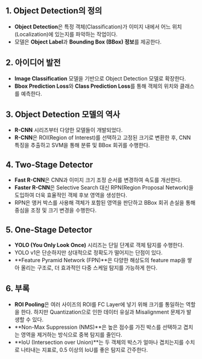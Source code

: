 ## 1. Object Detection의 정의
- **Object Detection**은 특정 객체(Classification)가 이미지 내에서 어느 위치(Localization)에 있는지를 파악하는 작업이다.
- 모델은 **Object Label**과 **Bounding Box (BBox) 정보**를 제공한다.

## 2. 아이디어 발전
- **Image Classification** 모델을 기반으로 Object Detection 모델로 확장한다.
- **Bbox Prediction Loss**와 **Class Prediction Loss**를 통해 객체의 위치와 클래스를 예측한다.

## 3. Object Detection 모델의 역사
- **R-CNN** 시리즈부터 다양한 모델들이 개발되었다.
- **R-CNN**은 ROI(Region of Interest)를 선택하고 고정된 크기로 변환한 후, CNN 특징을 추출하고 SVM을 통해 분류 및 BBox 회귀를 수행한다.

## 4. Two-Stage Detector
- **Fast R-CNN**은 CNN과 이미지 크기 조정 순서를 변경하여 속도를 개선한다.
- **Faster R-CNN**은 Selective Search 대신 RPN(Region Proposal Network)을 도입하여 더욱 효율적인 객체 후보 영역을 생성한다.
- RPN은 앵커 박스를 사용해 객체가 포함된 영역을 판단하고 BBox 회귀 손실을 통해 중심을 조정 및 크기 변경을 수행한다.

## 5. One-Stage Detector
- **YOLO (You Only Look Once)** 시리즈는 단일 단계로 객체 탐지를 수행한다.
- YOLO v1은 단순하지만 상대적으로 정확도가 떨어지는 단점이 있다.
- **Feature Pyramid Network (FPN)**은 다양한 해상도의 feature map을 쌓아 올리는 구조로, 더 효과적인 다중 스케일 탐지를 가능하게 한다.

## 6. 부록
- **ROI Pooling**은 여러 사이즈의 ROI를 FC Layer에 넣기 위해 크기를 통일하는 역할을 한다. 하지만 Quantization으로 인한 데이터 유실과 Misalignment 문제가 발생할 수 있다.
- **Non-Max Suppression (NMS)**은 높은 점수를 가진 박스를 선택하고 겹치는 영역을 제거하는 방식으로 중복 탐지를 줄인다.
- **IoU (Intersection over Union)**는 두 객체의 박스가 얼마나 겹치는지를 수치로 나타내는 지표로, 0.5 이상의 IoU를 좋은 탐지로 간주한다.
